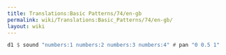```yaml
---
title: Translations:Basic Patterns/74/en-gb
permalink: wiki/Translations:Basic_Patterns/74/en-gb/
layout: wiki
---
```


``` Haskell
d1 $ sound "numbers:1 numbers:2 numbers:3 numbers:4" # pan "0 0.5 1"
```
